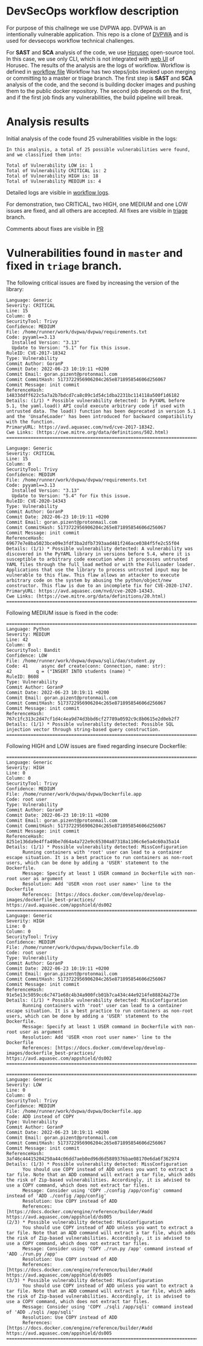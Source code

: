 
DevSecOps workflow description
==============================

For purpose of this challnege we use DVPWA app. DVPWA is an intentionally vulnerable application. 
This repo is a clone of [DVPWA](https://github.com/anxolerd/dvpwa) and is used for devsecops workflow technical challenges.


For **SAST** and **SCA** analysis of the code, we use [Horusec](https://horusec.io/) open-source tool. In this case, we use only CLI, which is not integrated with [web UI](https://docs.horusec.io/docs/web/overview/) of Horusec. 
The results of the analysis are the logs of workflow. 
Workflow is defined in [workflow file](https://github.com/GoranP/dvpwa/blob/master/.github/workflows/horusec.yaml) 
Workflow has two steps/jobs invoked upon merging or committing to a master or triage branch.
The first step is **SAST** and **SCA**  analysis of the code, and the second is building docker images and pushing them to the public docker repository.
The second job depends on the first, and if the first job finds any vulnerabilities, the build pipeline will break.

Analysis results
================
Initial analysis of the code found 25 vulnerabilities visible in the logs:

```code
In this analysis, a total of 25 possible vulnerabilities were found, and we classified them into:

Total of Vulnerability LOW is: 1
Total of Vulnerability CRITICAL is: 2
Total of Vulnerability HIGH is: 18
Total of Vulnerability MEDIUM is: 4
```

Detailed logs are visible in [workflow logs](https://github.com/GoranP/dvpwa/runs/7111064002?check_suite_focus=true).

For demonstration, two CRITICAL, two HIGH, one MEDIUM and one LOW issues are fixed, and all others are accepted.
All fixes are visible in [triage](https://github.com/GoranP/dvpwa/tree/triage) branch.

Comments about fixes are visible in [PR](https://github.com/GoranP/dvpwa/pull/1)


Vulnerabilities found in `master` and fixed in `triage` branch.
===============================================================

The following critical issues are fixed by increasing the version of the library:

```code
Language: Generic
Severity: CRITICAL
Line: 15
Column: 0
SecurityTool: Trivy
Confidence: MEDIUM
File: /home/runner/work/dvpwa/dvpwa/requirements.txt
Code: pyyaml==3.13
  Installed Version: "3.13"
  Update to Version: "5.1" for fix this issue.
RuleID: CVE-2017-18342
Type: Vulnerability
Commit Author: GoranP
Commit Date: 2022-06-23 10:19:11 +0200
Commit Email: goran.pizent@protonmail.com
Commit CommitHash: 5173722956906204c265e871895854606d256067
Commit Message: init commit
ReferenceHash: 14833ddff622c5a7a2b7bdcd7ca8c09c1d54c1dba2231bc114118a500f1d6182
Details: (1/1) * Possible vulnerability detected: In PyYAML before 5.1, the yaml.load() API could execute arbitrary code if used with untrusted data. The load() function has been deprecated in version 5.1 and the 'UnsafeLoader' has been introduced for backward compatibility with the function.
PrimaryURL: https://avd.aquasec.com/nvd/cve-2017-18342.
Cwe Links: (https://cwe.mitre.org/data/definitions/502.html)
==================================================================================

Language: Generic
Severity: CRITICAL
Line: 15
Column: 0
SecurityTool: Trivy
Confidence: MEDIUM
File: /home/runner/work/dvpwa/dvpwa/requirements.txt
Code: pyyaml==3.13
  Installed Version: "3.13"
  Update to Version: "5.4" for fix this issue.
RuleID: CVE-2020-14343
Type: Vulnerability
Commit Author: GoranP
Commit Date: 2022-06-23 10:19:11 +0200
Commit Email: goran.pizent@protonmail.com
Commit CommitHash: 5173722956906204c265e871895854606d256067
Commit Message: init commit
ReferenceHash: 69677e7e8ba5023bce09e3fdf3ba2dfb7393aad481f246ace0384f5fe2c55f04
Details: (1/1) * Possible vulnerability detected: A vulnerability was discovered in the PyYAML library in versions before 5.4, where it is susceptible to arbitrary code execution when it processes untrusted YAML files through the full_load method or with the FullLoader loader. Applications that use the library to process untrusted input may be vulnerable to this flaw. This flaw allows an attacker to execute arbitrary code on the system by abusing the python/object/new constructor. This flaw is due to an incomplete fix for CVE-2020-1747.
PrimaryURL: https://avd.aquasec.com/nvd/cve-2020-14343.
Cwe Links: (https://cwe.mitre.org/data/definitions/20.html)
==================================================================================

```



Following MEDIUM issue is fixed in the code:

```code
==================================================================================
Language: Python
Severity: MEDIUM
Line: 42
Column: 0
SecurityTool: Bandit
Confidence: LOW
File: /home/runner/work/dvpwa/dvpwa/sqli/dao/student.py
Code: 41     async def create(conn: Connection, name: str):
42         q = ("INSERT INTO students (name) "
RuleID: B608
Type: Vulnerability
Commit Author: GoranP
Commit Date: 2022-06-23 10:19:11 +0200
Commit Email: goran.pizent@protonmail.com
Commit CommitHash: 5173722956906204c265e871895854606d256067
Commit Message: init commit
ReferenceHash: 767c1fc313c2d47cf1d4c4ea9d74d3bbd6cf27789a0592c9c8b0615e2d0eb2f7
Details: (1/1) * Possible vulnerability detected: Possible SQL injection vector through string-based query construction.
=================================================================================
```


Following HIGH and LOW issues are fixed regarding insecure Dockerfile:

```code
==================================================================================
Language: Generic
Severity: HIGH
Line: 0
Column: 0
SecurityTool: Trivy
Confidence: MEDIUM
File: /home/runner/work/dvpwa/dvpwa/Dockerfile.app
Code: root user
Type: Vulnerability
Commit Author: GoranP
Commit Date: 2022-06-23 10:19:11 +0200
Commit Email: goran.pizent@protonmail.com
Commit CommitHash: 5173722956906204c265e871895854606d256067
Commit Message: init commit
ReferenceHash: 8251e136da9e4ffa49be7d64a4a722e9c65304a87318a1106c6e5a4c60a35a14
Details: (1/1) * Possible vulnerability detected: MissConfiguration
      Running containers with 'root' user can lead to a container escape situation. It is a best practice to run containers as non-root users, which can be done by adding a 'USER' statement to the Dockerfile.
      Message: Specify at least 1 USER command in Dockerfile with non-root user as argument
      Resolution: Add 'USER <non root user name>' line to the Dockerfile
      References: [https://docs.docker.com/develop/develop-images/dockerfile_best-practices/ https://avd.aquasec.com/appshield/ds002
==================================================================================
Language: Generic
Severity: HIGH
Line: 0
Column: 0
SecurityTool: Trivy
Confidence: MEDIUM
File: /home/runner/work/dvpwa/dvpwa/Dockerfile.db
Code: root user
Type: Vulnerability
Commit Author: GoranP
Commit Date: 2022-06-23 10:19:11 +0200
Commit Email: goran.pizent@protonmail.com
Commit CommitHash: 5173722956906204c265e871895854606d256067
Commit Message: init commit
ReferenceHash: 91e5e13c5059cc6c7471e68c4b34a900fcb01b7ca434c44e9214fe88824a273e
Details: (1/1) * Possible vulnerability detected: MissConfiguration
      Running containers with 'root' user can lead to a container escape situation. It is a best practice to run containers as non-root users, which can be done by adding a 'USER' statement to the Dockerfile.
      Message: Specify at least 1 USER command in Dockerfile with non-root user as argument
      Resolution: Add 'USER <non root user name>' line to the Dockerfile
      References: [https://docs.docker.com/develop/develop-images/dockerfile_best-practices/ https://avd.aquasec.com/appshield/ds002
==================================================================================

==================================================================================
Language: Generic
Severity: LOW
Line: 0
Column: 0
SecurityTool: Trivy
Confidence: MEDIUM
File: /home/runner/work/dvpwa/dvpwa/Dockerfile.app
Code: ADD instead of COPY
Type: Vulnerability
Commit Author: GoranP
Commit Date: 2022-06-23 10:19:11 +0200
Commit Email: goran.pizent@protonmail.com
Commit CommitHash: 5173722956906204c265e871895854606d256067
Commit Message: init commit
ReferenceHash: 3af46c44415204250a44c06dd7aeb0ed96d6d5889376bae08170e6da6f362974
Details: (1/3) * Possible vulnerability detected: MissConfiguration
      You should use COPY instead of ADD unless you want to extract a tar file. Note that an ADD command will extract a tar file, which adds the risk of Zip-based vulnerabilities. Accordingly, it is advised to use a COPY command, which does not extract tar files.
      Message: Consider using 'COPY ./config /app/config' command instead of 'ADD ./config /app/config'
      Resolution: Use COPY instead of ADD
      References: [https://docs.docker.com/engine/reference/builder/#add https://avd.aquasec.com/appshield/ds005
(2/3) * Possible vulnerability detected: MissConfiguration
      You should use COPY instead of ADD unless you want to extract a tar file. Note that an ADD command will extract a tar file, which adds the risk of Zip-based vulnerabilities. Accordingly, it is advised to use a COPY command, which does not extract tar files.
      Message: Consider using 'COPY ./run.py /app' command instead of 'ADD ./run.py /app'
      Resolution: Use COPY instead of ADD
      References: [https://docs.docker.com/engine/reference/builder/#add https://avd.aquasec.com/appshield/ds005
(3/3) * Possible vulnerability detected: MissConfiguration
      You should use COPY instead of ADD unless you want to extract a tar file. Note that an ADD command will extract a tar file, which adds the risk of Zip-based vulnerabilities. Accordingly, it is advised to use a COPY command, which does not extract tar files.
      Message: Consider using 'COPY ./sqli /app/sqli' command instead of 'ADD ./sqli /app/sqli'
      Resolution: Use COPY instead of ADD
      References: [https://docs.docker.com/engine/reference/builder/#add https://avd.aquasec.com/appshield/ds005
==================================================================================

```


